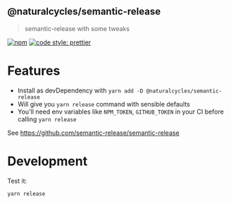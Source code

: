 ## @naturalcycles/semantic-release

> semantic-release with some tweaks

[![npm](https://img.shields.io/npm/v/@naturalcycles/semantic-release/latest.svg)](https://www.npmjs.com/package/@naturalcycles/semantic-release)
[![code style: prettier](https://img.shields.io/badge/code_style-prettier-ff69b4.svg?style=flat-square)](https://github.com/prettier/prettier)

# Features

- Install as devDependency with `yarn add -D @naturalcycles/semantic-release`
- Will give you `yarn release` command with sensible defaults
- You'll need env variables like `NPM_TOKEN`, `GITHUB_TOKEN` in your CI before calling `yarn release`

See https://github.com/semantic-release/semantic-release
 
# Development

Test it:

```shell
yarn release
```
